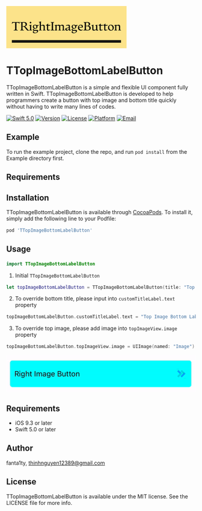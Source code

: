 ![LOGO](https://github.com/fanta1ty/TRightImageButton/blob/master/ScreenShot/Logo.png)

# TTopImageBottomLabelButton

TTopImageBottomLabelButton is a simple and flexible UI component fully written in Swift. TTopImageBottomLabelButton is developed to help programmers create a button with top image and bottom title quickly without having to write many lines of codes.

 [![Swift 5.0](https://img.shields.io/badge/Swift-5.0-brightgreen)](https://developer.apple.com/swift/)
 [![Version](https://img.shields.io/cocoapods/v/TTopImageBottomLabelButton.svg?style=flat)](https://cocoapods.org/pods/TTopImageBottomLabelButton)
 [![License](https://img.shields.io/cocoapods/l/TTopImageBottomLabelButton.svg?style=flat)](https://cocoapods.org/pods/TTopImageBottomLabelButton)
 [![Platform](https://img.shields.io/cocoapods/p/TTopImageBottomLabelButton.svg?style=flat)](https://cocoapods.org/pods/TTopImageBottomLabelButton)
[![Email](https://img.shields.io/badge/contact-@thinhnguyen12389@gmail.com-blue)](thinhnguyen12389@gmail.com)

## Example

To run the example project, clone the repo, and run `pod install` from the Example directory first.

## Requirements

## Installation

TTopImageBottomLabelButton is available through [CocoaPods](https://cocoapods.org). To install
it, simply add the following line to your Podfile:

```ruby
pod 'TTopImageBottomLabelButton'
```

## Usage
```swift
import TTopImageBottomLabelButton
```

1) Initial ``TTopImageBottomLabelButton`` 
```swift
let topImageBottomLabelButton = TTopImageBottomLabelButton(title: "Top Image Bottom Title", image: UIImage(named: "Image")!)
```

2) To override bottom title, please input into ``customTitleLabel.text`` property
```swift
topImageBottomLabelButton.customTitleLabel.text = "Top Image Bottom Label Button"
```

3) To override top image, please add image into ``topImageView.image`` property
```swift
topImageBottomLabelButton.topImageView.image = UIImage(named: "Image")
```

![til](https://github.com/fanta1ty/TRightImageButton/blob/master/ScreenShot/demo.gif)

## Requirements
- iOS 9.3 or later
- Swift 5.0 or later

## Author

fanta1ty, thinhnguyen12389@gmail.com

## License

TTopImageBottomLabelButton is available under the MIT license. See the LICENSE file for more info.
